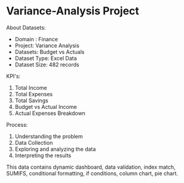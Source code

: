 # Variance-Analysis Project

About Datasets:
- Domain : Finance
- Project: Variance Analysis
- Datasets: Budget vs Actuals
- Dataset Type: Excel Data
- Dataset Size: 482 records

KPI's:
1. Total Income
2. Total Expenses
3. Total Savings
4. Budget vs Actual Income
5. Actual Expenses Breakdown

Process:
1. Understanding the problem
2. Data Collection
3. Exploring and analyzing the data
4. Interpreting the results

This data contains dynamic dashboard, data validation, index match, SUMIFS, conditional formatting, if conditions, column chart, pie chart.
